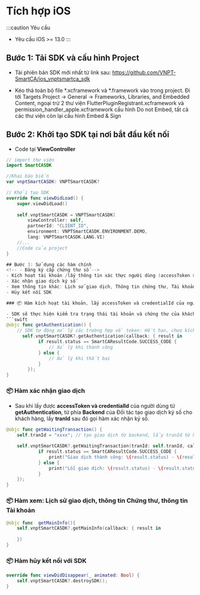 # Tích hợp iOS
:::caution Yêu cầu
-	Yêu cầu iOS >= 13.0
:::

## Bước 1: Tải SDK và cấu hình Project
-	Tải phiên bản SDK mới nhất từ link sau: https://github.com/VNPT-SmartCA/ios_vnptsmartca_sdk

-	Kéo thả toàn bộ file *.xcframework và *.framework vào trong project. Đi tới Targets Project -> General -> Frameworks, Libraries, and Embedded Content, ngoại trừ 2 thư viện FlutterPluginRegistrant.xcframework và permission_handler_apple.xcframework cấu hình Do not Embed, tất cả các thư viện còn lại cấu hình Embed & Sign

## Bước 2: Khởi tạo SDK tại nơi bắt đầu kết nối
- Code tại **ViewController**
```swift
// import thư viện
import SmartCASDK

//Khai báo biến
var vnptSmartCASDK: VNPTSmartCASDK?

// Khởi tạo SDK 
override func viewDidLoad() {
    super.viewDidLoad()
        
    self.vnptSmartCASDK = VNPTSmartCASDK(
        viewController: self,
        partnerId: "CLIENT_ID",
        environment: VNPTSmartCASDK.ENVIRONMENT.DEMO,
        lang: VNPTSmartCASDK.LANG.VI)
    //... 
    //Code của project
}

## Bước 3: Sử dụng các hàm chính
<!-- - Đăng ký cấp chứng thư số -->
- Kích hoạt tài khoản /lấy thông tin xác thực người dùng (accessToken & credentiald)
- Xác nhận giao dịch ký số
- Xem thông tin khác: Lịch sử giao dịch, Thông tin chứng thư, Tài khoản
- Hủy kết nối SDK

### 📦 Hàm kích hoạt tài khoản, lấy accessToken và credentialId của người dùng

- SDK sẽ thực hiện kiểm tra trạng thái tài khoản và chứng thư của khách hàng như: đã kích hoạt hay chưa, chứng thư hợp lệ hay không, tự động làm mới token khi hết hạn. Thành công SDK sẽ trả về **accessToken** và **credentialId** của người dùng.
```swift
@objc func getAuthentication() {
    // SDK tự động xử lý các trường hợp về token: Hết hạn, chưa kích hoạt...
      self.vnptSmartCASDK?.getAuthentication(callback: { result in
            if result.status == SmartCAResultCode.SUCCESS_CODE {
                // Xử lý khi thành công
            } else {
                // Xử lý khi thất bại
            }
        });
}
```
### 📦 Hàm xác nhận giao dịch

- Sau khi lấy được **accessToken và credentialId** của người dùng từ **getAuthentication**, từ phía **Backend** của Đối tác tạo giao dịch ký số cho khách hàng, lấy **tranId** sau đó gọi hàm xác nhận ký số.

```swift
@objc func getWaitingTransaction() {
    self.tranId = "xxxx"; // tạo giao dịch từ backend, lấy tranId từ hệ thống VNPT SmartCA trả về

    self.vnptSmartCASDK?.getWaitingTransaction(tranId: self.tranId, callback: { result in
            if result.status == SmartCAResultCode.SUCCESS_CODE {
                print("Giao dịch thành công: \(result.status) - \(result.statusDesc) - \(result.data)");
            } else {
                print("Lỗi giao dịch: \(result.status) - \(result.statusDesc) - \(result.data)");
            }
    });
}
```

### 📦 Hàm xem: Lịch sử giao dịch, thông tin Chứng thư, thông tin Tài khoản

```swift
@objc func  getMainInfo(){
    self.vnptSmartCASDK?.getMainInfo(callback: { result in
        
    })
}
```

### 📦 Hàm hủy kết nối với SDK

```swift
override func viewDidDisappear(_ animated: Bool) {
    self.vnptSmartCASDK?.destroySDK();
}
```
